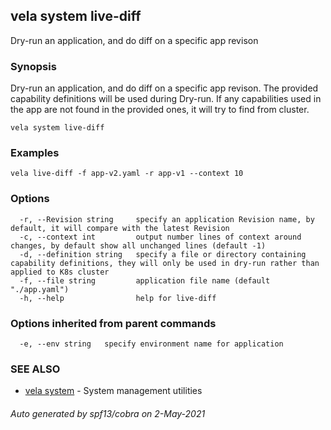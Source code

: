 ## vela system live-diff

Dry-run an application, and do diff on a specific app revison

### Synopsis

Dry-run an application, and do diff on a specific app revison. The provided capability definitions will be used during Dry-run. If any capabilities used in the app are not found in the provided ones, it will try to find from cluster.

```
vela system live-diff
```

### Examples

```
vela live-diff -f app-v2.yaml -r app-v1 --context 10
```

### Options

```
  -r, --Revision string     specify an application Revision name, by default, it will compare with the latest Revision
  -c, --context int         output number lines of context around changes, by default show all unchanged lines (default -1)
  -d, --definition string   specify a file or directory containing capability definitions, they will only be used in dry-run rather than applied to K8s cluster
  -f, --file string         application file name (default "./app.yaml")
  -h, --help                help for live-diff
```

### Options inherited from parent commands

```
  -e, --env string   specify environment name for application
```

### SEE ALSO

* [vela system](vela_system.md)	 - System management utilities

###### Auto generated by spf13/cobra on 2-May-2021
